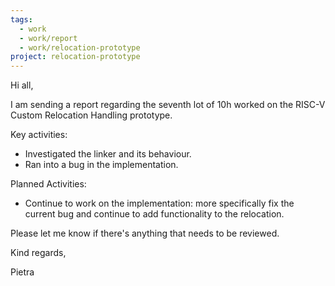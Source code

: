 ```yaml
---
tags:
  - work
  - work/report
  - work/relocation-prototype
project: relocation-prototype
---
```

Hi all,

I am sending a report regarding the seventh lot of 10h worked on the RISC-V
Custom Relocation Handling prototype.

Key activities:
* Investigated the linker and its behaviour.
* Ran into a bug in the implementation.

Planned Activities:
* Continue to work on the implementation: more specifically fix the current bug
and continue to add functionality to the relocation.

Please let me know if there's anything that needs to be reviewed.

Kind regards,

Pietra